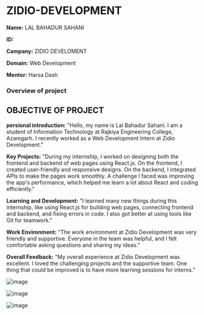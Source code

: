 # ZIDIO-DEVELOPMENT
**Name:** LAL BAHADUR SAHANI

**ID:** 

**Campany:** ZIDIO  DEVELOMENT

**Domain:** Web Development

**Mentor:** Harsa Dash

### Overview of project

## OBJECTIVE OF PROJECT
**persional introduction:**
"Hello, my name is Lal Bahadur Sahani. I am a student of Information Technology at Rajkiya Engineering College, Azamgarh. I recently worked as a Web Development Intern at Zidio Development."

**Key Projects:**
"During my internship, I worked on designing both the frontend and backend of web pages using React.js. On the frontend, I created user-friendly and responsive designs. On the backend, I integrated APIs to make the pages work smoothly. A challenge I faced was improving the app's performance, which helped me learn a lot about React and coding efficiently."

**Learning and Development:**
"I learned many new things during this internship, like using React.js for building web pages, connecting frontend and backend, and fixing errors in code. I also got better at using tools like Git for teamwork."

**Work Environment:**
"The work environment at Zidio Development was very friendly and supportive. Everyone in the team was helpful, and I felt comfortable asking questions and sharing my ideas."

**Overall Feedback:**
"My overall experience at Zidio Development was excellent. I loved the challenging projects and the supportive team. One thing that could be improved is to have more learning sessions for interns."



![image](https://github.com/user-attachments/assets/55e10de6-f85d-4905-88b3-300debcdc688)


![image](https://github.com/user-attachments/assets/e0b59e9f-b999-43bb-80a7-036b7ee57a95)

![image](https://github.com/user-attachments/assets/028895f7-5d78-457b-83e5-73818efb9aad)

